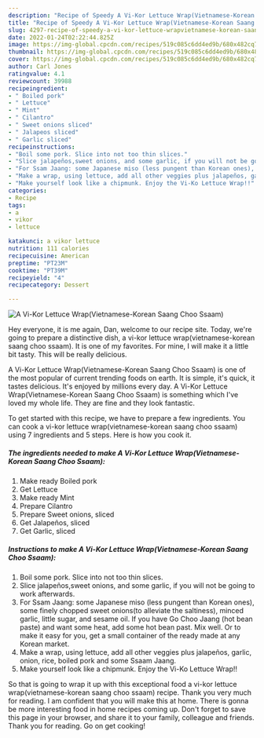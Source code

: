 ```yaml
---
description: "Recipe of Speedy A Vi-Kor Lettuce Wrap(Vietnamese-Korean Saang Choo Ssaam)"
title: "Recipe of Speedy A Vi-Kor Lettuce Wrap(Vietnamese-Korean Saang Choo Ssaam)"
slug: 4297-recipe-of-speedy-a-vi-kor-lettuce-wrapvietnamese-korean-saang-choo-ssaam
date: 2022-01-24T02:22:44.825Z
image: https://img-global.cpcdn.com/recipes/519c085c6dd4ed9b/680x482cq70/a-vi-kor-lettuce-wrapvietnamese-korean-saang-choo-ssaam-recipe-main-photo.jpg
thumbnail: https://img-global.cpcdn.com/recipes/519c085c6dd4ed9b/680x482cq70/a-vi-kor-lettuce-wrapvietnamese-korean-saang-choo-ssaam-recipe-main-photo.jpg
cover: https://img-global.cpcdn.com/recipes/519c085c6dd4ed9b/680x482cq70/a-vi-kor-lettuce-wrapvietnamese-korean-saang-choo-ssaam-recipe-main-photo.jpg
author: Carl Jones
ratingvalue: 4.1
reviewcount: 39988
recipeingredient:
- " Boiled pork"
- " Lettuce"
- " Mint"
- " Cilantro"
- " Sweet onions sliced"
- " Jalapeos sliced"
- " Garlic sliced"
recipeinstructions:
- "Boil some pork. Slice into not too thin slices."
- "Slice jalapeños,sweet onions, and some garlic, if you will not be going to work afterwards."
- "For Ssam Jaang: some Japanese miso (less pungent than Korean ones), some finely chopped sweet onions(to alleviate the saltiness), minced garlic, little sugar, and sesame oil. If you have Go Choo Jaang (hot bean paste) and want some heat, add some hot bean past. Mix well. Or to make it easy for you, get a small container of the ready made at any Korean market."
- "Make a wrap, using lettuce, add all other veggies plus jalapeños, garlic, onion, rice, boiled pork and some Ssaam Jaang."
- "Make yourself look like a chipmunk. Enjoy the Vi-Ko Lettuce Wrap!!"
categories:
- Recipe
tags:
- a
- vikor
- lettuce

katakunci: a vikor lettuce 
nutrition: 111 calories
recipecuisine: American
preptime: "PT23M"
cooktime: "PT39M"
recipeyield: "4"
recipecategory: Dessert

---
```



![A Vi-Kor Lettuce Wrap(Vietnamese-Korean Saang Choo Ssaam)](https://img-global.cpcdn.com/recipes/519c085c6dd4ed9b/680x482cq70/a-vi-kor-lettuce-wrapvietnamese-korean-saang-choo-ssaam-recipe-main-photo.jpg)

Hey everyone, it is me again, Dan, welcome to our recipe site. Today, we're going to prepare a distinctive dish, a vi-kor lettuce wrap(vietnamese-korean saang choo ssaam). It is one of my favorites. For mine, I will make it a little bit tasty. This will be really delicious.



A Vi-Kor Lettuce Wrap(Vietnamese-Korean Saang Choo Ssaam) is one of the most popular of current trending foods on earth. It is simple, it's quick, it tastes delicious. It's enjoyed by millions every day. A Vi-Kor Lettuce Wrap(Vietnamese-Korean Saang Choo Ssaam) is something which I've loved my whole life. They are fine and they look fantastic.


To get started with this recipe, we have to prepare a few ingredients. You can cook a vi-kor lettuce wrap(vietnamese-korean saang choo ssaam) using 7 ingredients and 5 steps. Here is how you cook it.

<!--inarticleads1-->

##### The ingredients needed to make A Vi-Kor Lettuce Wrap(Vietnamese-Korean Saang Choo Ssaam):

1. Make ready  Boiled pork
1. Get  Lettuce
1. Make ready  Mint
1. Prepare  Cilantro
1. Prepare  Sweet onions, sliced
1. Get  Jalapeños, sliced
1. Get  Garlic, sliced




<!--inarticleads2-->

##### Instructions to make A Vi-Kor Lettuce Wrap(Vietnamese-Korean Saang Choo Ssaam):

1. Boil some pork. Slice into not too thin slices.
1. Slice jalapeños,sweet onions, and some garlic, if you will not be going to work afterwards.
1. For Ssam Jaang: some Japanese miso (less pungent than Korean ones), some finely chopped sweet onions(to alleviate the saltiness), minced garlic, little sugar, and sesame oil. If you have Go Choo Jaang (hot bean paste) and want some heat, add some hot bean past. Mix well. Or to make it easy for you, get a small container of the ready made at any Korean market.
1. Make a wrap, using lettuce, add all other veggies plus jalapeños, garlic, onion, rice, boiled pork and some Ssaam Jaang.
1. Make yourself look like a chipmunk. Enjoy the Vi-Ko Lettuce Wrap!!




So that is going to wrap it up with this exceptional food a vi-kor lettuce wrap(vietnamese-korean saang choo ssaam) recipe. Thank you very much for reading. I am confident that you will make this at home. There is gonna be more interesting food in home recipes coming up. Don't forget to save this page in your browser, and share it to your family, colleague and friends. Thank you for reading. Go on get cooking!
